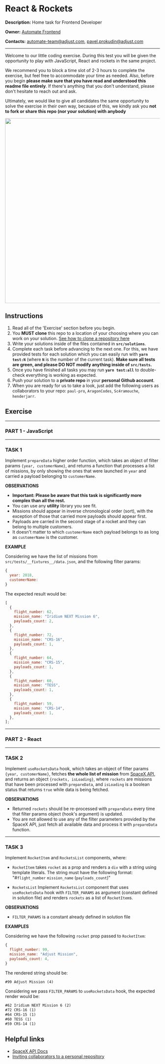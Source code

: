 # React & Rockets

**Description:** Home task for Frontend Developer

**Owner:** [Automate Frontend](https://mate.adjust.com/teams/automate-frontend)

**Contacts:** automate-team@adjust.com, pavel.prokudin@adjust.com

---

Welcome to our little coding exercise. During this test you will be given the opportunity to play with JavaScript, React and rockets in the same project.

We recommend you to block a time slot of 2-3 hours to complete the exercise, but feel free to accommodate your time as needed. Also, before you begin **please make sure that you have read and understood this readme file entirely**. If there's anything that you don't understand, please don't hesitate to reach out and ask.

Ultimately, we would like to give all candidates the same opportunity to solve the exercise in their own way, because of this, we kindly ask you **not to fork or share this repo (nor your solution) with anybody**

<img align="center" src="https://i.imgur.com/ekyJNd9.jpg" width="600">

## Instructions

1. Read all of the 'Exercise' section before you begin.
2. You **MUST clone** this repo to a location of your choosing where you can work on your solution. [See how to clone a repository here](https://docs.github.com/en/github/creating-cloning-and-archiving-repositories/cloning-a-repository-from-github/cloning-a-repository)
3. Write your solutions inside of the files contained in **`src/solutions`**.
4. Complete each task before advancing to the next one. For this, we have provided tests for each solution which you can easily run with **`yarn test:N`** (where **`N`** is the number of the current task). **Make sure all tests are green, and please DO NOT modify anything inside of `src/tests`.**
5. Once you have finished all tasks you may run **`yarn test:all`** to double-check everything is working as expected.
6. Push your solution to a **private repo** in your **personal Github account**.
7. When you are ready for us to take a look, just add the following users as collaborators to your repo: `paul-pro`, `AragonCodes`, `Sc4ramouche`, `henderjarr`.

## Exercise

---

### PART 1 - JavaScript

---

### TASK 1

Implement `prepareData` higher order function, which takes an object of filter params `{year, customerName}`, and returns a function that processes a list of missions, by only showing the ones that were launched in `year` and carried a payload belonging to `customerName`.

**OBSERVATIONS**

- **Important: Please be aware that this task is significantly more complex than all the rest.**
- You can use any **utility** library you see fit.
- Missions should appear in inverse chronological order (sort), with the exception of those that carried more payloads should appear first.
- Payloads are carried in the second stage of a rocket and they can belong to multiple customers.
- It doesn't matter to which `customerName` each payload belongs to as long as `customerName` is the customer.

**EXAMPLE**

Considering we have the list of missions from `src/tests/__fixtures__/data.json`, and the following filter params:

```js
{
  year: 2018,
  customerName:
}
```

The expected result would be:

```js
[
  {
    flight_number: 62,
    mission_name: "Iridium NEXT Mission 6",
    payloads_count: 2,
  },
  {
    flight_number: 72,
    mission_name: "CRS-16",
    payloads_count: 1,
  },
  {
    flight_number: 64,
    mission_name: "CRS-15",
    payloads_count: 1,
  },
  {
    flight_number: 60,
    mission_name: "TESS",
    payloads_count: 1,
  },
  {
    flight_number: 59,
    mission_name: "CRS-14",
    payloads_count: 1,
  },
];
```

---

### PART 2 - React

---

### TASK 2

Implement `useRocketsData` hook, which takes an object of filter params `{year, customerName}`, fetches **the whole list of mission** from [SpaceX API](https://api.spacexdata.com/v3/launches/past), and returns an object `{rockets, isLoading}`, where `rockets` are missions that have been processed with `prepareData`, and `isLoading` is a boolean status that returns `true` while data is being fetched.

**OBSERVATIONS**

- Returned `rockets` should be re-processed with `prepareData` every time that filter params object (hook's argument) is updated.
- You are not allowed to use any of the filter parameters provided by the SpaceX API, just fetch all available data and process it with `prepareData` function.

---

### TASK 3

Implement `RocketItem` and `RocketsList` components, where:

- `RocketItem` takes `rocket` as a prop and renders a `div` with a string using template literals. The string must have the following format: "#`flight_number` `mission_name` (`payloads_count`)"

- `RocketsList` Implement `RocketsList` component that uses `useRocketsData` hook with `FILTER_PARAMS` as argument (constant defined in solution file) and renders `rockets` as a list of `RocketItem`s.

**OBSERVATIONS**

- `FILTER_PARAMS` is a constant already defined in solution file

**EXAMPLES**

Considering we have the following `rocket` prop passed to `RocketItem`:

```js
{
  flight_number: 99,
  mission_name: "Adjust Mission",
  payloads_count: 4,
}
```

The rendered string should be:

```txt
#99 Adjust Mission (4)
```

Considering we pass `FILTER_PARAMS` to `useRocketsData` hook, the expected render would be:

```txt
#62 Iridium NEXT Mission 6 (2)
#72 CRS-16 (1)
#64 CRS-15 (1)
#60 TESS (1)
#59 CRS-14 (1)
```

## Helpful links

- [SpaceX API Docs][spacex-api]
- [Inviting collaborators to a personal repository][github-collaborators]

[spacex-api]: https://docs.spacexdata.com/?version=latest#fce450d6-e064-499a-b88d-34cc22991bcc
[github-collaborators]: https://help.github.com/en/articles/inviting-collaborators-to-a-personal-repository
